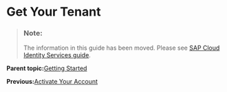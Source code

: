 <!-- loio0a7313e232de442e866f507372b71929 -->

# Get Your Tenant

> ### Note:  
> The information in this guide has been moved. Please see [SAP Cloud Identity Services guide](https://help.sap.com/docs/cloud-identity-services/cloud-identity-services/landing-page?version=Cloud).

**Parent topic:**[Getting Started](getting-started-cac115c.md)

**Previous:**[Activate Your Account](activate-your-account-a2b16cb.md)

